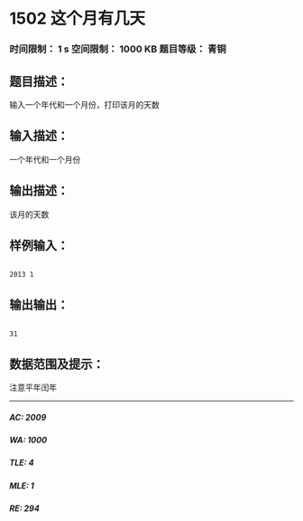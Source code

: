 # 1502 这个月有几天   
### 时间限制： 1 s     空间限制： 1000 KB     题目等级： 青铜  
## 题目描述：  

<pre>
输入一个年代和一个月份，打印该月的天数
</pre>
  
  
## 输入描述：  

<pre>
一个年代和一个月份
</pre>
  
  
## 输出描述：  

<pre>
该月的天数
</pre>
  
  
## 样例输入：  

<pre><code>
2013 1
</code></pre>
  
  
## 输出输出：  

<pre><code>
31
</code></pre>
  
  
## 数据范围及提示：  

<pre>
注意平年闰年
</pre>
  
  
***  

##### AC: 2009  
##### WA: 1000  
##### TLE: 4  
##### MLE: 1  
##### RE: 294  
